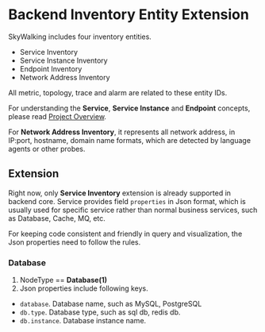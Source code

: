 # Backend Inventory Entity Extension

SkyWalking includes four inventory entities.

- Service Inventory
- Service Instance Inventory
- Endpoint Inventory
- Network Address Inventory

All metric, topology, trace and alarm are related to these entity IDs.

For understanding the **Service**, **Service Instance** and **Endpoint** concepts, please
read [Project Overview](../concepts-and-designs/overview.md#why-use-skywalking).

For **Network Address Inventory**, it represents all network address, in IP:port, hostname, domain name formats, which
are detected by language agents or other probes.

## Extension

Right now, only **Service Inventory** extension is already supported in backend core. Service provides
field `properties` in Json format, which is usually used for specific service rather than normal business services, such
as Database, Cache, MQ, etc.

For keeping code consistent and friendly in query and visualization, the Json properties need to follow the rules.

### Database

1. NodeType == **Database(1)**
1. Json properties include following keys.

- `database`. Database name, such as MySQL, PostgreSQL
- `db.type`. Database type, such as sql db, redis db.
- `db.instance`. Database instance name.


